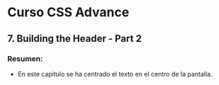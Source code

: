 # Curso CSS Advance

## 7. Building the Header - Part 2

### Resumen:

- En este capitulo se ha centrado el texto en el centro de la pantalla. 
